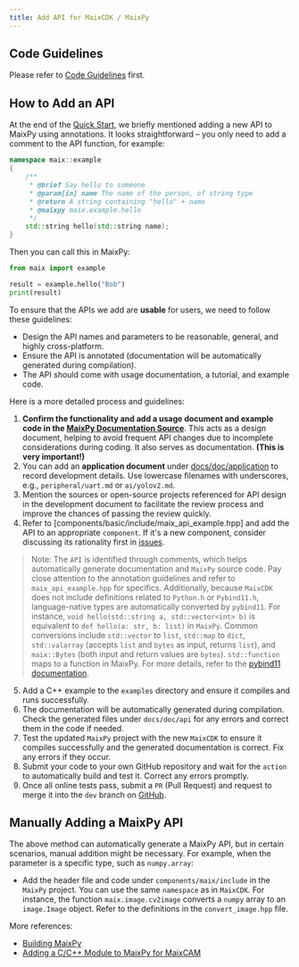 ```yaml
---
title: Add API for MaixCDK / MaixPy
---
```


## Code Guidelines

Please refer to [Code Guidelines](./README.md) first.

## How to Add an API

At the end of the [Quick Start](../README.md), we briefly mentioned adding a new API to MaixPy using annotations. It looks straightforward – you only need to add a comment to the API function, for example:

```cpp
namespace maix::example
{
    /**
     * @brief Say hello to someone
     * @param[in] name The name of the person, of string type
     * @return A string containing "hello" + name
     * @maixpy maix.example.hello
     */
    std::string hello(std::string name);
}
```

Then you can call this in MaixPy:

```python
from maix import example

result = example.hello("Bob")
print(result)
```

To ensure that the APIs we add are **usable** for users, we need to follow these guidelines:

* Design the API names and parameters to be reasonable, general, and highly cross-platform.
* Ensure the API is annotated (documentation will be automatically generated during compilation).
* The API should come with usage documentation, a tutorial, and example code.

Here is a more detailed process and guidelines:

1. **Confirm the functionality and add a usage document and example code in the [MaixPy Documentation Source](https://github.com/sipeed/MaixPy/tree/main/docs/doc)**. This acts as a design document, helping to avoid frequent API changes due to incomplete considerations during coding. It also serves as documentation. **(This is very important!)**
2. You can add an **application document** under [docs/doc/application](https://github.com/sipeed/MaixCDK/tree/main/docs/doc/application) to record development details. Use lowercase filenames with underscores, e.g., `peripheral/uart.md` or `ai/yolov2.md`.
3. Mention the sources or open-source projects referenced for API design in the development document to facilitate the review process and improve the chances of passing the review quickly.
4. Refer to [components/basic/include/maix_api_example.hpp] and add the API to an appropriate `component`. If it's a new component, consider discussing its rationality first in [issues](https://github.com/sipeed/MaixCDK/issues).

> Note: The `API` is identified through comments, which helps automatically generate documentation and `MaixPy` source code. Pay close attention to the annotation guidelines and refer to `maix_api_example.hpp` for specifics.
> Additionally, because `MaixCDK` does not include definitions related to `Python.h` or `Pybind11.h`, language-native types are automatically converted by `pybind11`. For instance, `void hello(std::string a, std::vector<int> b)` is equivalent to `def hello(a: str, b: list)` in `MaixPy`.
> Common conversions include `std::vector` to `list`, `std::map` to `dict`, `std::valarray` (accepts `list` and `bytes` as input, returns `list`), and `maix::Bytes` (both input and return values are `bytes`). `std::function` maps to a function in MaixPy. For more details, refer to the [pybind11 documentation](https://pybind11.readthedocs.io/en/stable/advanced/cast/overview.html#conversion-table).

5. Add a C++ example to the `examples` directory and ensure it compiles and runs successfully.
6. The documentation will be automatically generated during compilation. Check the generated files under `docs/doc/api` for any errors and correct them in the code if needed.
7. Test the updated `MaixPy` project with the new `MaixCDK` to ensure it compiles successfully and the generated documentation is correct. Fix any errors if they occur.
8. Submit your code to your own GitHub repository and wait for the `action` to automatically build and test it. Correct any errors promptly.
9. Once all online tests pass, submit a `PR` (Pull Request) and request to merge it into the `dev` branch on [GitHub](https://github.com/sipeed/MaixCDK).

## Manually Adding a MaixPy API

The above method can automatically generate a MaixPy API, but in certain scenarios, manual addition might be necessary. For example, when the parameter is a specific type, such as `numpy.array`:

* Add the header file and code under `components/maix/include` in the `MaixPy` project. You can use the same `namespace` as in `MaixCDK`. For instance, the function `maix.image.cv2image` converts a `numpy` array to an `image.Image` object. Refer to the definitions in the `convert_image.hpp` file.

More references:

* [Building MaixPy](https://wiki.sipeed.com/maixpy/doc/zh/source_code/build.html)
* [Adding a C/C++ Module to MaixPy for MaixCAM](https://wiki.sipeed.com/maixpy/doc/zh/source_code/add_c_module.html)


